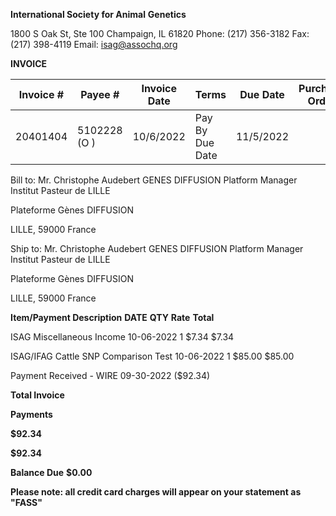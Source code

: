 **International Society for Animal**
**Genetics**

1800 S Oak St, Ste 100
Champaign, IL 61820
Phone: (217) 356-3182
Fax: (217) 398-4119
Email: isag@assochq.org


**INVOICE**


|Invoice #|Payee #|Invoice Date|Terms|Due Date|Purchase Order|Balance Due|
|---|---|---|---|---|---|---|
|20401404|5102228 (O )|10/6/2022|Pay By Due Date|11/5/2022||$0.00|


Bill to:
Mr. Christophe Audebert
GENES DIFFUSION
Platform Manager
Institut Pasteur de LILLE

Plateforme Gènes DIFFUSION

LILLE, 59000
France


Ship to:
Mr. Christophe Audebert
GENES DIFFUSION
Platform Manager
Institut Pasteur de LILLE

Plateforme Gènes DIFFUSION

LILLE, 59000
France


**Item/Payment Description** **DATE** **QTY** **Rate** **Total**

ISAG Miscellaneous Income 10-06-2022 1 $7.34 $7.34

ISAG/IFAG Cattle SNP Comparison Test 10-06-2022 1 $85.00 $85.00

Payment Received - WIRE 09-30-2022 ($92.34)


**Total Invoice**

**Payments**


**$92.34**

**$92.34**


**Balance Due** **$0.00**

**Please note: all credit card charges will appear on your statement as "FASS"**

